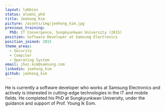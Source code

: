 ```yaml
---
layout: labbies
status: alumni_phd
title: Jeehong Kim
picture: /assets/img/jeehong_kim.jpg
previous_training:
  PhD: IT Convergence, Sungkyunkwan University (2015)
position: Software Developer at Samsung Electronics
position_joined: 2015
theme_areas:
  - Security
  - Compiler
  - Operating System
email: jhez.kim@samsung.com
linkedin: jeehong_kim
github: jeehong_kim
---
```


He is currently a software developer who works at Samsung Electronics
and actively is interested in cutting-edge technologies in the IT and mobile fields. He completed his PhD at Sungkyunkwan University, under the guidance and support of Prof. Young Ik Eom.

 
